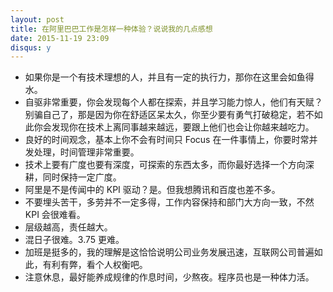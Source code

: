 ```yaml
---
layout: post
title: 在阿里巴巴工作是怎样一种体验？说说我的几点感想
date: 2015-11-19 23:09
disqus: y
---
```


- 如果你是一个有技术理想的人，并且有一定的执行力，那你在这里会如鱼得水。
- 自驱非常重要，你会发现每个人都在探索，并且学习能力惊人，他们有天赋？别骗自己了，那是因为你在舒适区呆太久，你至少要有勇气打破稳定，若不如此你会发现你在技术上离同事越来越远，要跟上他们也会让你越来越吃力。
- 良好的时间观念，基本上你不会有时间只 Focus 在一件事情上，你要时常并发处理，时间管理非常重要。
- 技术上要有广度也要有深度，可探索的东西太多，而你最好选择一个方向深耕，同时保持一定广度。
- 阿里是不是传闻中的 KPI 驱动？是。但我想腾讯和百度也差不多。
- 不要埋头苦干，多劳并不一定多得，工作内容保持和部门大方向一致，不然 KPI 会很难看。
- 层级越高，责任越大。
- 混日子很难。3.75 更难。
- 加班是挺多的，我的理解是这恰恰说明公司业务发展迅速，互联网公司普遍如此，有利有弊，看个人权衡吧。
- 注意休息，最好能养成规律的作息时间，少熬夜。程序员也是一种体力活。

